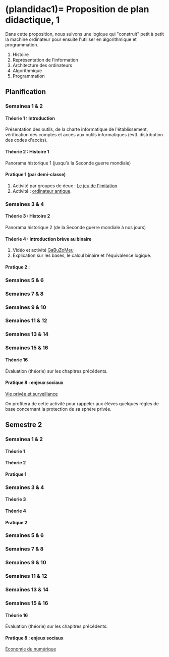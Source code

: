 
(plandidac1)=
Proposition de plan didactique, 1
===========================


Dans cette proposition, nous suivons une logique qui "construit" petit à petit la machine ordinateur pour ensuite l'utiliser en algorithmique et programmation.

1. Histoire
2. Représentation de l'information
3. Architecture des ordinateurs
4. Algorithmique
5. Programmation

## Planification
### Semainea 1 & 2
#### Théorie 1 : Introduction
Présentation des outils, de la charte informatique de l'établissement, vérification des comptes et accès aux outils informatiques (évtl. distribution des codes d'accès).
#### Théorie 2 : Histoire 1
Panorama historique 1 (jusqu'à la Seconde guerre mondiale)
#### Pratique 1 (par demi-classe)
1. Activité par groupes de deux : [Le jeu de l'imitation](../hist/jeuimitation.md)
2. Activité : [ordinateur antique](../archi/activ/ordinateurantique.md).

### Semaines 3 & 4
#### Théorie 3 : Histoire 2
Panorama historique 2 (de la Seconde guerre mondiale à nos jours)
#### Théorie 4 : Introduction brève au binaire
1. Vidéo et activité [GaBuZoMeu](../archi/activ/gabuzomeu.md)
2. Explication sur les bases, le calcul binaire et l'équivalence logique.
#### Pratique 2 : 

### Semaines 5 & 6

### Semaines 7 & 8

### Semaines 9 & 10

### Semaines 11 & 12

### Semaines 13 & 14

### Semaines 15 & 16
#### Théorie 16
Évaluation (théorie) sur les chapitres précédents.

#### Pratique 8 : enjeux sociaux
[Vie privée et surveillance](../enjx/grandes-thematiques/surveillance.md)

On profitera de cette activité pour rappeler aux élèves quelques règles de base concernant la protection de sa sphère privée.

## Semestre 2
### Semainea 1 & 2
#### Théorie 1 

#### Théorie 2 

#### Pratique 1 

### Semaines 3 & 4
#### Théorie 3 

#### Théorie 4 

#### Pratique 2 

### Semaines 5 & 6

### Semaines 7 & 8

### Semaines 9 & 10

### Semaines 11 & 12

### Semaines 13 & 14

### Semaines 15 & 16
#### Théorie 16
Évaluation (théorie) sur les chapitres précédents.

#### Pratique 8 : enjeux sociaux
[Économie du numérique](../enjx/grandes-thematiques/economie-numerique.md)








